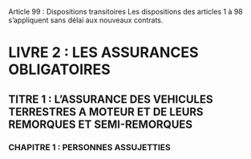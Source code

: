 Article 99 : Dispositions transitoires
Les dispositions des articles 1 à 98 s’appliquent sans délai aux nouveaux contrats.
# LIVRE 2 : LES ASSURANCES OBLIGATOIRES
## TITRE 1 : L’ASSURANCE DES VEHICULES TERRESTRES A MOTEUR ET DE LEURS REMORQUES ET SEMI-REMORQUES
### CHAPITRE 1 : PERSONNES ASSUJETTIES